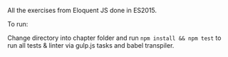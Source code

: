 All the exercises from Eloquent JS done in ES2015.

To run: 

Change directory into chapter folder and run `npm install && npm test` to run all tests & linter via gulp.js tasks and babel transpiler.
